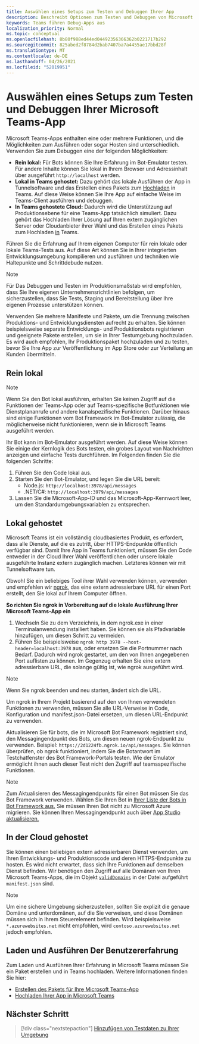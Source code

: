 ```yaml
---
title: Auswählen eines Setups zum Testen und Debuggen Ihrer App
description: Beschreibt Optionen zum Testen und Debuggen von Microsoft Teams-Apps
keywords: Teams führen Debug-Apps aus
localization_priority: Normal
ms.topic: conceptual
ms.openlocfilehash: 8b80f988ed44ed04492356366362b0221717b292
ms.sourcegitcommit: 825abed2f8784d2bab7407ba7a4455ae17bbd28f
ms.translationtype: MT
ms.contentlocale: de-DE
ms.lasthandoff: 04/26/2021
ms.locfileid: "52019951"
---
```

# <a name="choose-a-setup-to-test-and-debug-your-microsoft-teams-app"></a>Auswählen eines Setups zum Testen und Debuggen Ihrer Microsoft Teams-App

Microsoft Teams-Apps enthalten eine oder mehrere Funktionen, und die Möglichkeiten zum Ausführen oder sogar Hosten sind unterschiedlich. Verwenden Sie zum Debuggen eine der folgenden Möglichkeiten:

* **Rein lokal:** Für Bots können Sie Ihre Erfahrung im Bot-Emulator testen. Für andere Inhalte können Sie lokal in Ihrem Browser und Adressinhalt über ausgeführt `http://localhost` werden.
* **Lokal in Teams gehostet:** Dazu gehört das lokale [](~/concepts/build-and-test/apps-package.md) Ausführen der App in Tunnelsoftware und das Erstellen eines Pakets zum [Hochladen](~/concepts/deploy-and-publish/apps-upload.md) in Teams. Auf diese Weise können Sie Ihre App auf einfache Weise im Teams-Client ausführen und debuggen.
* **In Teams gehostete Cloud:** Dadurch wird die Unterstützung auf Produktionsebene für eine Teams-App tatsächlich simuliert. Dazu gehört das Hochladen Ihrer Lösung auf Ihren extern [](~/concepts/build-and-test/apps-package.md) zugänglichen Server oder Cloudanbieter ihrer Wahl und das Erstellen eines Pakets zum Hochladen [in](~/concepts/deploy-and-publish/apps-upload.md) Teams.

Führen Sie die Erfahrung auf Ihrem eigenen Computer für rein lokale oder lokale Teams-Tests aus. Auf diese Art können Sie in Ihrer integrierten Entwicklungsumgebung kompilieren und ausführen und techniken wie Haltepunkte und Schrittdebude nutzen. 

> [!NOTE]
> Für Das Debuggen und Testen im Produktionsmaßstab wird empfohlen, dass Sie Ihre eigenen Unternehmensrichtlinien befolgen, um sicherzustellen, dass Sie Tests, Staging und Bereitstellung über Ihre eigenen Prozesse unterstützen können.

Verwenden Sie mehrere Manifeste und Pakete, um die Trennung zwischen Produktions- und Entwicklungsdiensten aufrecht zu erhalten. Sie können beispielsweise separate Entwicklungs- und Produktionsbots registrieren und geeignete Pakete erstellen, um sie in Ihrer Testumgebung hochzuladen. Es wird auch empfohlen, Ihr Produktionspaket hochzuladen und zu testen, bevor Sie Ihre App zur Veröffentlichung im App Store oder zur Verteilung an Kunden übermitteln.

## <a name="purely-local"></a>Rein lokal

> [!NOTE]
> Wenn Sie den Bot lokal ausführen, erhalten Sie keinen Zugriff auf die Funktionen der Teams-App oder auf Teams-spezifische Botfunktionen wie Dienstplananrufe und andere kanalspezifische Funktionen. Darüber hinaus sind einige Funktionen vom Bot Framework im Bot-Emulator zulässig, die möglicherweise nicht funktionieren, wenn sie in Microsoft Teams ausgeführt werden.

Ihr Bot kann im Bot-Emulator ausgeführt werden. Auf diese Weise können Sie einige der Kernlogik des Bots testen, ein grobes Layout von Nachrichten anzeigen und einfache Tests durchführen. Im Folgenden finden Sie die folgenden Schritte:

1. Führen Sie den Code lokal aus.
2. Starten Sie den Bot-Emulator, und legen Sie die URL bereit:
   * Node.js: `http://localhost:3978/api/messages`
   * .NET/C#: `http://localhost:3979/api/messages`
3. Lassen Sie die Microsoft-App-ID und das Microsoft-App-Kennwort leer, um den Standardumgebungsvariablen zu entsprechen.

## <a name="locally-hosted"></a>Lokal gehostet

Microsoft Teams ist ein vollständig cloudbasiertes Produkt, es erfordert, dass alle Dienste, auf die es zutritt, über HTTPS-Endpunkte öffentlich verfügbar sind. Damit Ihre App in Teams funktioniert, müssen Sie den Code entweder in der Cloud Ihrer Wahl veröffentlichen oder unsere lokale ausgeführte Instanz extern zugänglich machen. Letzteres können wir mit Tunnelsoftware tun.

Obwohl Sie ein beliebiges Tool ihrer Wahl verwenden können, verwenden und empfehlen wir [ngrok](https://ngrok.com/download), das eine extern adressierbare URL für einen Port erstellt, den Sie lokal auf Ihrem Computer öffnen. 

**So richten Sie ngrok in Vorbereitung auf die lokale Ausführung Ihrer Microsoft Teams-App ein**

1. Wechseln Sie zu dem Verzeichnis, in dem ngrok.exe in einer Terminalanwendung installiert haben. Sie können sie als Pfadvariable hinzufügen, um diesen Schritt zu vermeiden.
2. Führen Sie beispielsweise `ngrok http 3978 --host-header=localhost:3978` aus, oder ersetzen Sie die Portnummer nach Bedarf.
   Dadurch wird ngrok gestartet, um den von Ihnen angegebenen Port auflisten zu können. Im Gegenzug erhalten Sie eine extern adressierbare URL, die solange gültig ist, wie ngrok ausgeführt wird.

> [!NOTE]
> Wenn Sie ngrok beenden und neu starten, ändert sich die URL.

Um ngrok in Ihrem Projekt basierend auf den von Ihnen verwendeten Funktionen zu verwenden, müssen Sie alle URL-Verweise in Code, Konfiguration und manifest.json-Datei ersetzen, um diesen URL-Endpunkt zu verwenden.

Aktualisieren Sie für bots, die im Microsoft Bot Framework registriert sind, den Messagingendpunkt des Bots, um diesen neuen ngrok-Endpunkt zu verwenden. Beispiel: `https://2d1224fb.ngrok.io/api/messages`. Sie können überprüfen, ob ngrok funktioniert, indem Sie die Botantwort im Testchatfenster des Bot Framework-Portals testen. Wie der Emulator ermöglicht ihnen auch dieser Test nicht den Zugriff auf teamsspezifische Funktionen.

> [!NOTE]
> Zum Aktualisieren des Messagingendpunkts für einen Bot müssen Sie das Bot Framework verwenden. Wählen Sie Ihren Bot in [Ihrer Liste der Bots in Bot Framework aus.](https://dev.botframework.com/bots) Sie müssen Ihren Bot nicht zu Microsoft Azure migrieren. Sie können Ihren Messagingendpunkt auch über [App Studio aktualisieren.](~/concepts/build-and-test/app-studio-overview.md)

## <a name="cloud-hosted"></a>In der Cloud gehostet

Sie können einen beliebigen extern adressierbaren Dienst verwenden, um Ihren Entwicklungs- und Produktionscode und deren HTTPS-Endpunkte zu hosten. Es wird nicht erwartet, dass sich Ihre Funktionen auf demselben Dienst befinden. Wir benötigen den Zugriff auf alle Domänen von Ihren Microsoft Teams-Apps, die im Objekt [`validDomains`](~/resources/schema/manifest-schema.md#validdomains) in der Datei aufgeführt `manifest.json` sind.

> [!NOTE]
> Um eine sichere Umgebung sicherzustellen, sollten Sie explizit die genaue Domäne und unterdomänen, auf die Sie verweisen, und diese Domänen müssen sich in Ihrem Steuerelement befinden. Wird beispielsweise `*.azurewebsites.net` nicht empfohlen, wird `contoso.azurewebsites.net` jedoch empfohlen.

## <a name="load-and-run-your-experience"></a>Laden und Ausführen Der Benutzererfahrung

Zum Laden und Ausführen Ihrer Erfahrung in Microsoft Teams müssen Sie ein Paket erstellen und in Teams hochladen. Weitere Informationen finden Sie hier:

* [Erstellen des Pakets für Ihre Microsoft Teams-App](~/concepts/build-and-test/apps-package.md)
* [Hochladen Ihrer App in Microsoft Teams](~/concepts/deploy-and-publish/apps-upload.md)

## <a name="next-step"></a>Nächster Schritt

> [!div class="nextstepaction"] 
> [Hinzufügen von Testdaten zu Ihrer Umgebung](~/concepts/build-and-test/test-data.md)

